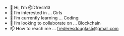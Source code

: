 - 👋 Hi, I’m @Dfresh13
- 👀 I’m interested in ... Girls
- 🌱 I’m currently learning ... Coding 
- 💞️ I’m looking to collaborate on ... Blockchain 
- 📫 How to reach me ... frederesdouglas5@gmail.com

<!---
Dfresh13/Dfresh13 is a ✨ special ✨ repository because its `README.md` (this file) appears on your GitHub profile.
You can click the Preview link to take a look at your changes.
--->
